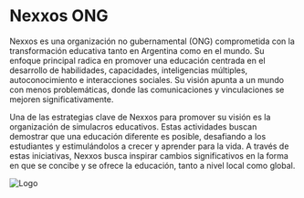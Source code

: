 
# Nexxos ONG

Nexxos es una organización no gubernamental (ONG) comprometida con la transformación educativa tanto en Argentina como en el mundo. Su enfoque principal radica en promover una educación centrada en el desarrollo de habilidades, capacidades, inteligencias múltiples, autoconocimiento e interacciones sociales. Su visión apunta a un mundo con menos problemáticas, donde las comunicaciones y vinculaciones se mejoren significativamente.

Una de las estrategias clave de Nexxos para promover su visión es la organización de simulacros educativos. Estas actividades buscan demostrar que una educación diferente es posible, desafiando a los estudiantes y estimulándolos a crecer y aprender para la vida. A través de estas iniciativas, Nexxos busca inspirar cambios significativos en la forma en que se concibe y se ofrece la educación, tanto a nivel local como global.

![Logo](https://res.cloudinary.com/gallegoagustin/image/upload/c_pad,b_auto:predominant,fl_preserve_transparency/v1710015441/nexxos/nexxos-nav_jfnvie.jpg?_s=public-apps)

